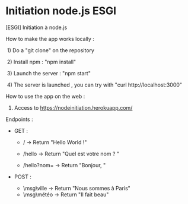 # Initiation node.js ESGI
[ESGI] Initiation à node.js

How to make the app works locally : 

​    1) Do a "git clone" on the repository

​    2) Install npm : "npm install"

​    3) Launch the server : "npm start"

​    4) The server is launched , you can try with "curl http://localhost:3000"

How to use the app on the web : 

1) Access to https://nodeinitiation.herokuapp.com/

Endpoints : 

- GET : 

  - / -> Return "Hello World !"

  - /hello -> Return "Quel est votre nom ? "

  - /hello?nom=<name> -> Return "Bonjour, <name>"

    

- POST : 

  - \msg\ville -> Return "Nous sommes à Paris"
  - \msg\météo -> Return "Il fait beau"

